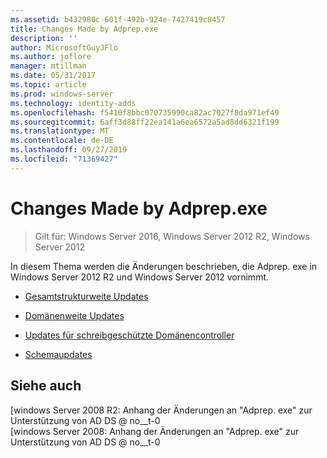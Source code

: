 ```yaml
---
ms.assetid: b432980c-601f-492b-924e-7427419c8457
title: Changes Made by Adprep.exe
description: ''
author: MicrosoftGuyJFlo
ms.author: joflore
manager: mtillman
ms.date: 05/31/2017
ms.topic: article
ms.prod: windows-server
ms.technology: identity-adds
ms.openlocfilehash: f5410f8bbc070735990ca82ac7027f8da971ef49
ms.sourcegitcommit: 6aff3d88ff22ea141a6ea6572a5ad8dd6321f199
ms.translationtype: MT
ms.contentlocale: de-DE
ms.lasthandoff: 09/27/2019
ms.locfileid: "71369427"
---
```

# <a name="changes-made-by-adprepexe"></a>Changes Made by Adprep.exe

>Gilt für: Windows Server 2016, Windows Server 2012 R2, Windows Server 2012

In diesem Thema werden die Änderungen beschrieben, die Adprep. exe in Windows Server 2012 R2 und Windows Server 2012 vornimmt.  
  
-   [Gesamtstrukturweite Updates](../../../ad-ds/deploy/RODC/Forest-Wide-Updates.md)  
  
-   [Domänenweite Updates](../../../ad-ds/deploy/Domain-Wide-Updates.md)  
  
-   [Updates für schreibgeschützte Domänencontroller](../../../ad-ds/deploy/RODC/Read-Only-Domain-Controller-Updates.md)  
  
-   [Schemaupdates](../../../ad-ds/deploy/Schema-Updates.md)  
  
## <a name="see-also"></a>Siehe auch  
[windows Server 2008 R2: Anhang der Änderungen an "Adprep. exe" zur Unterstützung von AD DS @ no__t-0  
[windows Server 2008: Anhang der Änderungen an "Adprep. exe" zur Unterstützung von AD DS @ no__t-0  
  



